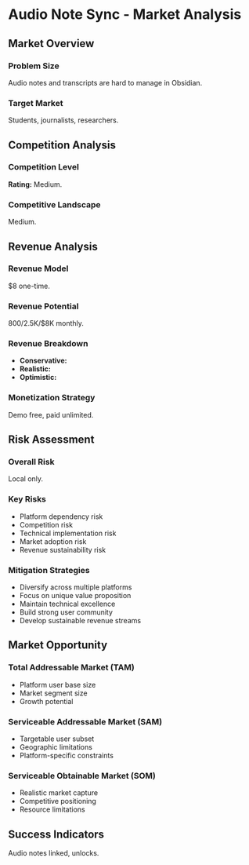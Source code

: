 # Audio Note Sync - Market Analysis

## Market Overview

### Problem Size
Audio notes and transcripts are hard to manage in Obsidian.

### Target Market
Students, journalists, researchers.

## Competition Analysis

### Competition Level
**Rating:** Medium.

### Competitive Landscape
Medium.

## Revenue Analysis

### Revenue Model
$8 one-time.

### Revenue Potential
$800/$2.5K/$8K monthly.

### Revenue Breakdown
- **Conservative:** 
- **Realistic:** 
- **Optimistic:** 

### Monetization Strategy
Demo free, paid unlimited.

## Risk Assessment

### Overall Risk
Local only.

### Key Risks
- Platform dependency risk
- Competition risk
- Technical implementation risk
- Market adoption risk
- Revenue sustainability risk

### Mitigation Strategies
- Diversify across multiple platforms
- Focus on unique value proposition
- Maintain technical excellence
- Build strong user community
- Develop sustainable revenue streams

## Market Opportunity

### Total Addressable Market (TAM)
- Platform user base size
- Market segment size
- Growth potential

### Serviceable Addressable Market (SAM)
- Targetable user subset
- Geographic limitations
- Platform-specific constraints

### Serviceable Obtainable Market (SOM)
- Realistic market capture
- Competitive positioning
- Resource limitations

## Success Indicators
Audio notes linked, unlocks.
